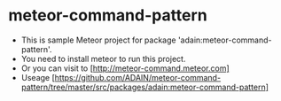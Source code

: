 # meteor-command-pattern
- This is sample Meteor project for package 'adain:meteor-command-pattern'.
- You need to install meteor to run this project.
- Or you can visit to [http://meteor-command.meteor.com]
- Useage [https://github.com/ADAIN/meteor-command-pattern/tree/master/src/packages/adain:meteor-command-pattern]